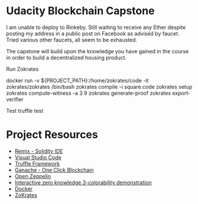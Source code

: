 # Udacity Blockchain Capstone

I am unable to deploy to Rinkeby. Still waiting to receive any Ether despite posting my address in a public post on Facebook as advised by faucet. Tried various other faucets, all seem to be exhausted.

The capstone will build upon the knowledge you have gained in the course in order to build a decentralized housing product. 

Run Zokrates

docker run -v ${PROJECT_PATH}:/home/zokrates/code -it zokrates/zokrates /bin/bash
zokrates compile -i square.code
zokrates setup
zokrates compute-witness -a 3 9
zokrates generate-proof
zokrates export-verifier

Test
truffle test


# Project Resources

* [Remix - Solidity IDE](https://remix.ethereum.org/)
* [Visual Studio Code](https://code.visualstudio.com/)
* [Truffle Framework](https://truffleframework.com/)
* [Ganache - One Click Blockchain](https://truffleframework.com/ganache)
* [Open Zeppelin ](https://openzeppelin.org/)
* [Interactive zero knowledge 3-colorability demonstration](http://web.mit.edu/~ezyang/Public/graph/svg.html)
* [Docker](https://docs.docker.com/install/)
* [ZoKrates](https://github.com/Zokrates/ZoKrates)

